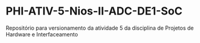 # PHI-ATIV-5-Nios-II-ADC-DE1-SoC
Repositório para versionamento da atividade 5 da disciplina de Projetos de Hardware e Interfaceamento

